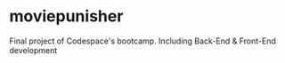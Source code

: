 # moviepunisher
Final project of Codespace's bootcamp. Including Back-End &amp; Front-End development
